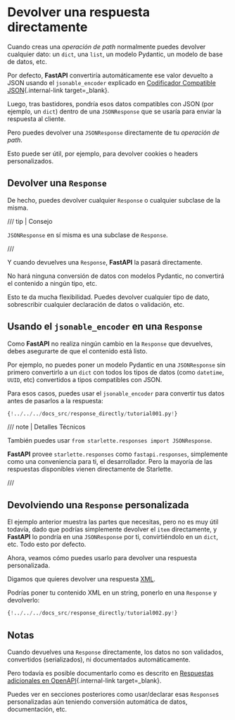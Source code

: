 # Devolver una respuesta directamente

Cuando creas una *operación de path* normalmente puedes devolver cualquier dato: un `dict`, una `list`, un modelo Pydantic, un modelo de base de datos, etc.

Por defecto, **FastAPI** convertiría automáticamente ese valor devuelto a JSON usando el `jsonable_encoder` explicado en [Codificador Compatible JSON](../tutorial/encoder.md){.internal-link target=_blank}.

Luego, tras bastidores, pondría esos datos compatibles con JSON (por ejemplo, un `dict`) dentro de una `JSONResponse` que se usaría para enviar la respuesta al cliente.

Pero puedes devolver una `JSONResponse` directamente de tu *operación de path*.

Esto puede ser útil, por ejemplo, para devolver cookies o headers personalizados.

## Devolver una `Response`

De hecho, puedes devolver cualquier `Response` o cualquier subclase de la misma.

/// tip | Consejo

`JSONResponse` en sí misma es una subclase de `Response`.

///

Y cuando devuelves una `Response`, **FastAPI** la pasará directamente.

No hará ninguna conversión de datos con modelos Pydantic, no convertirá el contenido a ningún tipo, etc.

Esto te da mucha flexibilidad. Puedes devolver cualquier tipo de dato, sobrescribir cualquier declaración de datos o validación, etc.

## Usando el `jsonable_encoder` en una `Response`

Como **FastAPI** no realiza ningún cambio en la `Response` que devuelves, debes asegurarte de que el contenido está listo.

Por ejemplo, no puedes poner un modelo Pydantic en una `JSONResponse` sin primero convertirlo a un `dict` con todos los tipos de datos (como `datetime`, `UUID`, etc) convertidos a tipos compatibles con JSON.

Para esos casos, puedes usar el `jsonable_encoder` para convertir tus datos antes de pasarlos a la respuesta:

```Python hl_lines="4 6 20 21"
{!../../../docs_src/response_directly/tutorial001.py!}
```

/// note | Detalles Técnicos

También puedes usar `from starlette.responses import JSONResponse`.

**FastAPI** provee `starlette.responses` como `fastapi.responses`, simplemente como una conveniencia para ti, el desarrollador. Pero la mayoría de las respuestas disponibles vienen directamente de Starlette.

///

## Devolviendo una `Response` personalizada

El ejemplo anterior muestra las partes que necesitas, pero no es muy útil todavía, dado que podrías simplemente devolver el `item` directamente, y **FastAPI** lo pondría en una `JSONResponse` por ti, convirtiéndolo en un `dict`, etc. Todo esto por defecto.

Ahora, veamos cómo puedes usarlo para devolver una respuesta personalizada.

Digamos que quieres devolver una respuesta <a href="https://en.wikipedia.org/wiki/XML" class="external-link" target="_blank">XML</a>.

Podrías poner tu contenido XML en un string, ponerlo en una `Response` y devolverlo:

```Python hl_lines="1  18"
{!../../../docs_src/response_directly/tutorial002.py!}
```

## Notas

Cuando devuelves una `Response` directamente, los datos no son validados, convertidos (serializados), ni documentados automáticamente.

Pero todavía es posible documentarlo como es descrito en [Respuestas adicionales en OpenAPI](additional-responses.md){.internal-link target=_blank}.

Puedes ver en secciones posteriores como usar/declarar esas `Response`s personalizadas aún teniendo conversión automática de datos, documentación, etc.
